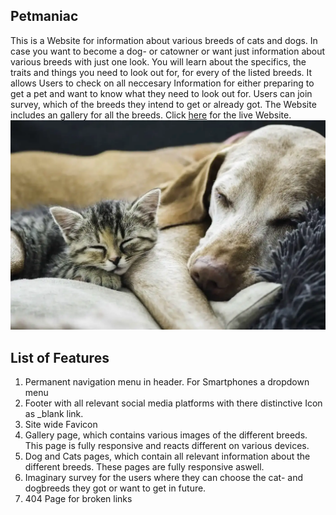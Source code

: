 ## Petmaniac

This is a Website for information about various breeds of cats and dogs. In case you want to become a dog- or catowner or want just information about various breeds with just one look. 
You will learn about the specifics, the traits and things you need to look out for, for every of the listed breeds. It allows Users to check on all neccesary Information for either preparing to get a pet and want to know what they need to look out for. Users can join  survey, which of the breeds they intend to get or already got. The Website includes an gallery for all the breeds. Click <a href="placeholder">here</a> for the live Website.
<img src="assets/images/Hero_Image.webp" alt="placeholder"/>


## List of Features
<ol>
<li>Permanent navigation menu in header. For Smartphones a dropdown menu</li>
<li>Footer with all relevant social media platforms with there distinctive Icon as _blank link.  </li>
<li>Site wide Favicon</li>
<li>Gallery page, which contains various images of the different breeds. This page is fully responsive and reacts different on various devices.</li>
<li>Dog and Cats pages, which contain all relevant information about the different breeds. These pages are fully responsive aswell.</li>
<li>Imaginary survey for the users where they can choose the cat- and dogbreeds they got or want to get in future.</li>
<li>404 Page for broken links</li>
</ol>